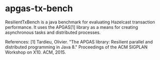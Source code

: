 # apgas-tx-bench
ResilientTxBench is a java benchmark for evaluating Hazelcast transaction performance.
It uses the APGAS[1] library as a means for creating asynchronous tasks and distributed processes.

References:
[1] Tardieu, Olivier. "The APGAS library: Resilient parallel and distributed programming in Java 8." Proceedings of the ACM SIGPLAN Workshop on X10. ACM, 2015. 
